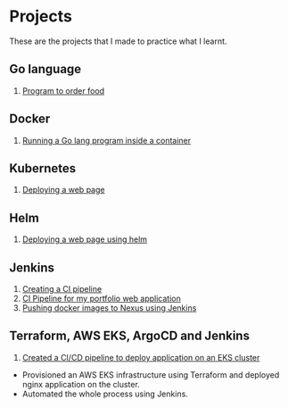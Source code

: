 # Projects
These are the projects that I made to practice what I learnt. 

## Go language 
1. [Program to order food](https://github.com/BhairaviSanskriti/My-DevOps-Journey/tree/main/Go/Projects/CLI%20application%20to%20order%20food)

## Docker 
1. [Running a Go lang program inside a container](https://github.com/BhairaviSanskriti/My-DevOps-Journey/tree/main/Docker/Projects/Running%20CLI%20application%20inside%20container)

## Kubernetes
1. [Deploying a web page](https://github.com/BhairaviSanskriti/My-DevOps-Journey/tree/main/Kubernetes/Projects/Deploying%20portfolio%20using%20k8s)

## Helm
1. [Deploying a web page using helm](https://github.com/BhairaviSanskriti/My-DevOps-Journey/blob/main/Helm/Projects/README.md)

## Jenkins
1. [Creating a CI pipeline](https://github.com/BhairaviSanskriti/My-DevOps-Journey/blob/db4ddf23460e2cc27192fe348db66213d58427ee/Jenkins/Projects/Creating%20CI%20pipeline%20for%20a%20web%20application/README.md)
2. [CI Pipeline for my portfolio web application](https://github.com/BhairaviSanskriti/CI-pipeline-for-website)
3. [Pushing docker images to Nexus using Jenkins](https://github.com/BhairaviSanskriti/nexus-CI-pipeline-for-portfolio)

## Terraform, AWS EKS, ArgoCD and Jenkins
1. [Created a CI/CD pipeline to deploy application on an EKS cluster](https://github.com/BhairaviSanskriti/Assignment)
  - Provisioned an AWS EKS infrastructure using Terraform and deployed nginx application
on the cluster.
  - Automated the whole process using Jenkins.
